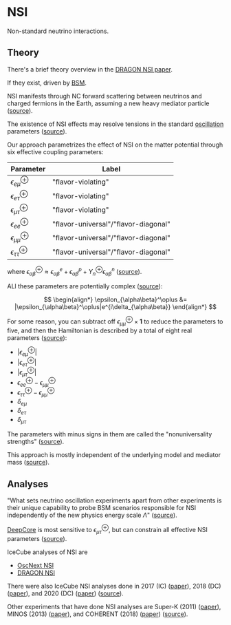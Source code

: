 # NSI

Non-standard neutrino interactions.

## Theory

There's a brief theory overview in the [DRAGON NSI paper](https://journals.aps.org/prd/pdf/10.1103/PhysRevD.104.072006).

If they exist, driven by [BSM](bsm.md).

NSI manifests through NC forward scattering between neutrinos and charged fermions in the Earth, assuming a new heavy mediator particle ([source](https://pos.sissa.it/398/245/pdf)).

The existence of NSI effects may resolve tensions in the standard [oscillation](oscillation.md) parameters ([source](https://pos.sissa.it/398/245/pdf)).

Our approach parametrizes the effect of NSI on the matter potential through six effective coupling parameters:

| Parameter                    | Label                                |
| ---------------------------- | ------------------------------------ |
| $\epsilon_{e\mu}^\oplus$     | "flavor-violating"                   |
| $\epsilon_{e\tau}^\oplus$    | "flavor-violating"                   |
| $\epsilon_{\mu\tau}^\oplus$  | "flavor-violating"                   |
| $\epsilon_{ee}^\oplus$       | "flavor-universal"/"flavor-diagonal" |
| $\epsilon_{\mu\mu}^\oplus$   | "flavor-universal"/"flavor-diagonal" |
| $\epsilon_{\tau\tau}^\oplus$ | "flavor-universal"/"flavor-diagonal" |

where $\epsilon_{\alpha\beta}^\oplus \approx \epsilon_{\alpha\beta}^e + \epsilon_{\alpha\beta}^p + Y_n^\oplus\epsilon_{\alpha\beta}^n$ ([source](https://journals.aps.org/prd/pdf/10.1103/PhysRevD.104.072006)).

ALl these parameters are potentially complex ([source](https://journals.aps.org/prd/pdf/10.1103/PhysRevD.104.072006)):

$$
\begin{align*}
    \epsilon_{\alpha\beta}^\oplus &= |\epsilon_{\alpha\beta}^\oplus|e^{i\delta_{\alpha\beta}}
\end{align*}
$$

For some reason, you can subtract off $\epsilon_{\mu\mu}^\oplus \times \mathbf{1}$ to reduce the parameters to five, and then the Hamiltonian is described by a total of eight real parameters ([source](https://journals.aps.org/prd/pdf/10.1103/PhysRevD.104.072006)):

- $\vert\epsilon_{e\mu}^\oplus\vert$
- $\vert\epsilon_{e\tau}^\oplus\vert$
- $\vert\epsilon_{\mu\tau}^\oplus\vert$
- $\epsilon_{ee}^\oplus - \epsilon_{\mu\mu}^\oplus$
- $\epsilon_{\tau\tau}^\oplus - \epsilon_{\mu\mu}^\oplus$
- $\delta_{e\mu}$
- $\delta_{e\tau}$
- $\delta_{\mu\tau}$

The parameters with minus signs in them are called the "nonuniversality strengths" ([source](https://journals.aps.org/prd/pdf/10.1103/PhysRevD.104.072006)).

This approach is mostly independent of the underlying model and mediator mass ([source](https://pos.sissa.it/398/245/pdf)).

## Analyses

"What sets neutrino oscillation experiments apart from
other experiments is their unique capability to probe BSM
scenarios responsible for NSI independently of the new
physics energy scale $\Lambda$" ([source](https://pos.sissa.it/398/245/pdf)).

[DeepCore](deepcore.md) is most sensitive to $\epsilon_{\mu\tau}^\oplus$, but can constrain all effective NSI parameters ([source](https://pos.sissa.it/398/245/pdf)).

IceCube analyses of NSI are

- [OscNext NSI](oscnext-nsi.md)
- [DRAGON NSI](dragon-nsi.md)

There were also IceCube NSI analyses done in 2017 (IC) ([paper](https://link.springer.com/article/10.1007/JHEP01(2017)141)), 2018 (DC) ([paper](https://journals.aps.org/prd/pdf/10.1103/PhysRevD.97.072009)), and 2020 (DC) ([paper](https://link.springer.com/article/10.1007/JHEP03(2020)105)) ([source](https://journals.aps.org/prd/pdf/10.1103/PhysRevD.104.072006)).

Other experiments that have done NSI analyses are Super-K (2011) ([paper](https://journals.aps.org/prd/abstract/10.1103/PhysRevD.84.113008)), MINOS (2013) ([paper](https://journals.aps.org/prd/abstract/10.1103/PhysRevD.88.072011)), and COHERENT (2018) ([paper](https://link.springer.com/article/10.1007/JHEP07(2018)037)) ([source](https://journals.aps.org/prd/pdf/10.1103/PhysRevD.104.072006)).

